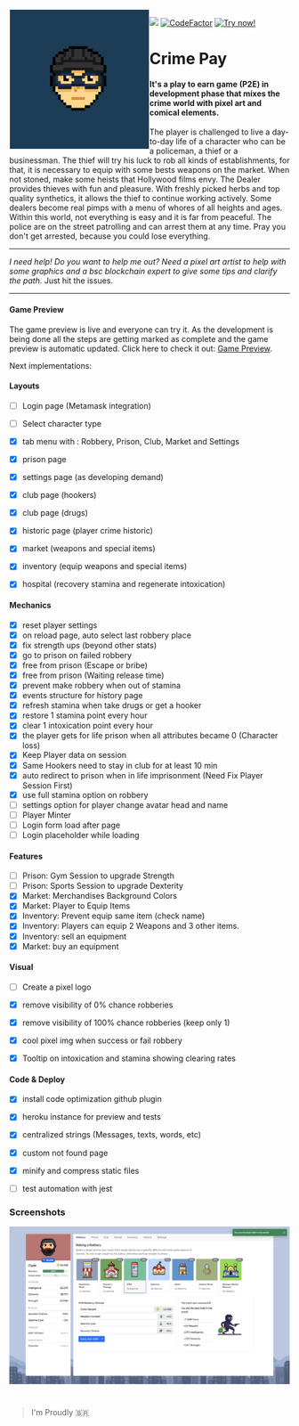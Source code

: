 <img src="/front/img/thief-head.jpg" align="left" hspace="1" vspace="1" style="width:250px;">

![](https://komarev.com/ghpvc/?username=crime-pay&color=green&style=flat&label=Visits) 
[![CodeFactor](https://www.codefactor.io/repository/github/jrvansuita/crime-pay/badge)](https://www.codefactor.io/repository/github/jrvansuita/crime-pay)
 <a href='https://crime-pay.herokuapp.com' target='_blank' >
 <img src='https://img.shields.io/badge/Game%20Preview-Click%20Here-blue.svg' alt='Try now!' /></a>
 
# Crime Pay

#### It's a play to earn game (P2E) in development phase that mixes the crime world with pixel art and comical elements.

The player is challenged to live a day-to-day life of a character who can be a policeman, a thief or a businessman. The thief will try his luck to rob all kinds of establishments, for that, it is necessary to equip with some bests weapons on the market. When not stoned, make some heists that Hollywood films envy. The Dealer provides thieves with fun and pleasure. With freshly picked herbs and top quality synthetics, it allows the thief to continue working actively. Some dealers become real pimps with a menu of whores of all heights and ages. Within this world, not everything is easy and it is far from peaceful. The police are on the street patrolling and can arrest them at any time. Pray you don't get arrested, because you could lose everything.
 

-----

*I need help! Do you want to help me out? Need a pixel art artist to help with some graphics and a bsc blockchain expert to give some tips and clarify the path.*
Just hit the issues.

-----

#### Game Preview

The game preview is live and everyone can try it. As the development is being done all the steps are getting marked as complete and the game preview is automatic updated. Click here to check it out: [Game Preview](https://crime-pay.herokuapp.com).


Next implementations:

#### Layouts
- [ ] Login page (Metamask integration)
- [ ] Select character type
- [x] tab menu with : Robbery, Prison, Club, Market and Settings
- [x] prison page 
- [x] settings page (as developing demand) 
- [x] club page (hookers)
- [x] club page (drugs)
- [x] historic page (player crime historic) 
- [x] market (weapons and special items)
- [x] inventory (equip weapons and special items)
- [x] hospital (recovery stamina and regenerate intoxication)


#### Mechanics
- [x] reset player settings
- [x] on reload page, auto select last robbery place
- [x] fix strength ups (beyond other stats)
- [x] go to prison on failed robbery
- [x] free from prison (Escape or bribe)
- [x] free from prison (Waiting release time)
- [x] prevent make robbery when out of stamina
- [x] events structure for history page
- [x] refresh stamina when take drugs or get a hooker
- [x] restore 1 stamina point every hour
- [x] clear 1 intoxication point every hour
- [x] the player gets for life prison when all attributes became 0 (Character loss)
- [x] Keep Player data on session
- [x] Same Hookers need to stay in club for at least 10 min
- [x] auto redirect to prison when in life imprisonment (Need Fix Player Session First)
- [x] use full stamina option on robbery
- [ ] settings option for player change avatar head and name
- [ ] Player Minter 
- [ ] Login form load after page
- [ ] Login placeholder while loading 

#### Features
- [ ] Prison: Gym Session to upgrade Strength
- [ ] Prison: Sports Session to upgrade Dexterity
- [x] Market: Merchandises Background Colors
- [x] Market: Player to Equip Items
- [x] Inventory: Prevent equip same item (check name)
- [x] Inventory: Players can equip 2 Weapons and 3 other items. 
- [x] Inventory: sell an equipment
- [x] Market: buy an equipment

#### Visual
- [ ] Create a pixel logo
- [x] remove visibility of 0% chance robberies
- [x] remove visibility of 100% chance robberies (keep only 1)
- [x] cool pixel img when success or fail robbery
- [x] Tooltip on intoxication and stamina showing clearing rates


#### Code & Deploy
- [x] install code optimization github plugin 
- [x] heroku instance for preview and tests
- [x] centralized strings (Messages, texts, words, etc)
- [x] custom not found page
- [x] minify and compress static files
- [ ] test automation with jest


### Screenshots
<img src='/screenshots/3.png'  /></a>

#


> I'm Proudly 🇧🇷
